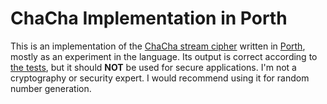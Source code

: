 # ChaCha Implementation in Porth

This is an implementation of the [ChaCha stream
cipher](https://en.wikipedia.org/wiki/ChaCha_(cipher)#ChaCha_variant) written in
[Porth](https://gitlab.com/tsoding/porth), mostly as an experiment in the
language. Its output is correct according to [the tests](./src/test.porth), but
it should **NOT** be used for secure applications. I'm not a cryptography or
security expert. I would recommend using it for random number generation.
